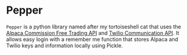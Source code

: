 # Pepper

`Pepper` is a python library named after my tortoiseshell cat that uses the [Alpaca Commission Free Trading API](https://alpaca.markets) and [Twilio Communication API](https://twilio.com). It allows easy login with a remember me function that stores Alpaca and Twilio keys and information locally using Pickle. 
